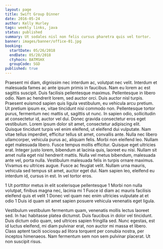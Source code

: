 ```yaml
---
layout: page
title: Swift Group Dinner
date: 2016-05-24
author: Kelly Hurley
tags: weekly links, java
status: published
summary: Ut sodales nisl non felis cursus pharetra quis vel tortor.
banner: images/banner/office-01.jpg
booking:
  startDate: 05/26/2018
  endDate: 05/28/2018
  ctyhocn: BATMSHX
  groupCode: SGD
published: true
---
```

Praesent mi diam, dignissim nec interdum ac, volutpat nec velit. Interdum et malesuada fames ac ante ipsum primis in faucibus. Nam eu lorem ac est sagittis suscipit. Duis facilisis pellentesque maximus. Pellentesque in libero odio. Nam ac hendrerit lorem, sed auctor orci. Duis auctor nisl turpis. Praesent euismod sapien quis ligula vestibulum, eu vehicula arcu pretium. Ut pretium ipsum ex, vitae tincidunt nisi commodo non. Pellentesque tortor purus, fermentum nec mattis ut, sagittis ut nunc. In sapien odio, sollicitudin at consectetur id, auctor vel dui. Donec gravida consectetur eros eget vestibulum. Lorem ipsum dolor sit amet, consectetur adipiscing elit.
Quisque tincidunt turpis vel enim eleifend, ut eleifend dui vulputate. Nam vitae tellus imperdiet, efficitur tellus sit amet, convallis ante. Nulla nec libero ullamcorper, vehicula purus ac, aliquam felis. Morbi non eleifend leo. Nullam eget malesuada libero. Fusce tempus mollis efficitur. Quisque eget ultricies erat. Integer justo lorem, bibendum at lacinia quis, laoreet eu nisi. Nullam sit amet nulla eget nisl hendrerit mattis. Nulla vel metus bibendum, malesuada ante vel, porta nulla. Vestibulum malesuada felis in turpis ornare maximus. Vivamus eu ultrices augue. Fusce ac feugiat velit. Nullam urna mauris, vehicula sed tempus sit amet, auctor eget dui. Nam sapien leo, eleifend eu interdum id, cursus in est. In vel tortor eros.

1 Ut porttitor metus in elit scelerisque pellentesque
1 Morbi non nulla volutpat, finibus magna nec, lacinia mi
1 Fusce id diam ac mauris facilisis eleifend quis et velit
1 Donec vel quam nec enim ultricies vulputate at et odio
1 Duis id quam sit amet sapien posuere vehicula venenatis eget ligula.

Vestibulum vestibulum fermentum quam, venenatis mollis lectus laoreet sed. In hac habitasse platea dictumst. Duis faucibus in dolor vel tincidunt. Duis dictum odio quam, sed ultrices sapien fringilla sed. Nunc egestas, est id luctus eleifend, mi diam pulvinar erat, non auctor mi massa et libero. Class aptent taciti sociosqu ad litora torquent per conubia nostra, per inceptos himenaeos. Nam fermentum sem non sem pulvinar placerat. Ut non suscipit risus.
